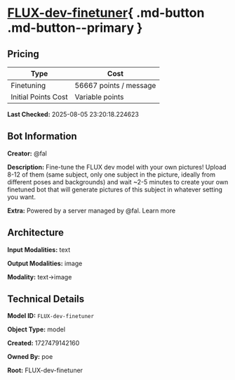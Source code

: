 # [FLUX-dev-finetuner](https://poe.com/FLUX-dev-finetuner){ .md-button .md-button--primary }

## Pricing

| Type | Cost |
|------|------|
| Finetuning | 56667 points / message |
| Initial Points Cost | Variable points |

**Last Checked:** 2025-08-05 23:20:18.224623


## Bot Information

**Creator:** @fal

**Description:** Fine-tune the FLUX dev model with your own pictures! Upload 8-12 of them (same subject, only one subject in the picture, ideally from different poses and backgrounds) and wait ~2-5 minutes to create your own finetuned bot that will generate pictures of this subject in whatever setting you want.

**Extra:** Powered by a server managed by @fal. Learn more


## Architecture

**Input Modalities:** text

**Output Modalities:** image

**Modality:** text->image


## Technical Details

**Model ID:** `FLUX-dev-finetuner`

**Object Type:** model

**Created:** 1727479142160

**Owned By:** poe

**Root:** FLUX-dev-finetuner
